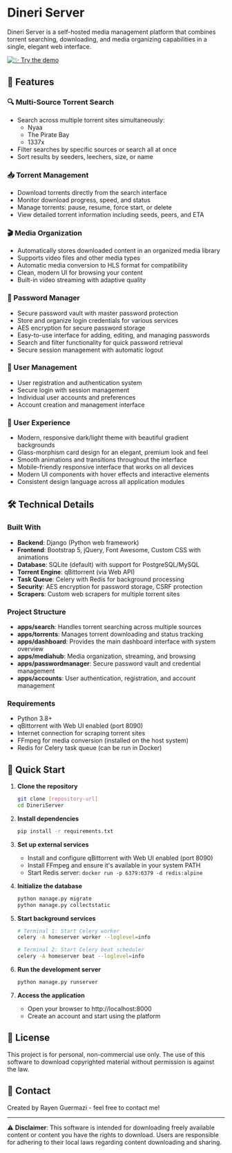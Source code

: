 # Dineri Server

Dineri Server is a self-hosted media management platform that combines torrent searching, downloading, and media organizing capabilities in a single, elegant web interface.

[![✨ Try the demo](https://img.shields.io/badge/Demo-Click%20Here-blue?style=for-the-badge&logo=appveyor)](https://drive.google.com/file/d/1HzEkhbzGOm5P91hzmYkSb3yGAZu_9xaO/view?usp=sharing)

## 🌟 Features

### 🔍 Multi-Source Torrent Search
- Search across multiple torrent sites simultaneously:
  - Nyaa
  - The Pirate Bay
  - 1337x
- Filter searches by specific sources or search all at once
- Sort results by seeders, leechers, size, or name

### 📥 Torrent Management
- Download torrents directly from the search interface
- Monitor download progress, speed, and status
- Manage torrents: pause, resume, force start, or delete
- View detailed torrent information including seeds, peers, and ETA

### 🎬 Media Organization
- Automatically stores downloaded content in an organized media library
- Supports video files and other media types
- Automatic media conversion to HLS format for compatibility
- Clean, modern UI for browsing your content
- Built-in video streaming with adaptive quality

### 🔐 Password Manager
- Secure password vault with master password protection
- Store and organize login credentials for various services
- AES encryption for secure password storage
- Easy-to-use interface for adding, editing, and managing passwords
- Search and filter functionality for quick password retrieval
- Secure session management with automatic logout

### 👤 User Management
- User registration and authentication system
- Secure login with session management
- Individual user accounts and preferences
- Account creation and management interface

### 🎨 User Experience
- Modern, responsive dark/light theme with beautiful gradient backgrounds
- Glass-morphism card design for an elegant, premium look and feel
- Smooth animations and transitions throughout the interface
- Mobile-friendly responsive interface that works on all devices
- Modern UI components with hover effects and interactive elements
- Consistent design language across all application modules

## 🛠️ Technical Details

### Built With
- **Backend**: Django (Python web framework)
- **Frontend**: Bootstrap 5, jQuery, Font Awesome, Custom CSS with animations
- **Database**: SQLite (default) with support for PostgreSQL/MySQL
- **Torrent Engine**: qBittorrent (via Web API)
- **Task Queue**: Celery with Redis for background processing
- **Security**: AES encryption for password storage, CSRF protection
- **Scrapers**: Custom web scrapers for multiple torrent sites

### Project Structure
- **apps/search**: Handles torrent searching across multiple sources
- **apps/torrents**: Manages torrent downloading and status tracking
- **apps/dashboard**: Provides the main dashboard interface with system overview
- **apps/mediahub**: Media organization, streaming, and browsing
- **apps/passwordmanager**: Secure password vault and credential management
- **apps/accounts**: User authentication, registration, and account management

### Requirements
- Python 3.8+
- qBittorrent with Web UI enabled (port 8090)
- Internet connection for scraping torrent sites
- FFmpeg for media conversion (installed on the host system)
- Redis for Celery task queue (can be run in Docker)

## 🚀 Quick Start

1. **Clone the repository**
   ```bash
   git clone [repository-url]
   cd DineriServer
   ```

2. **Install dependencies**
   ```bash
   pip install -r requirements.txt
   ```

3. **Set up external services**
   - Install and configure qBittorrent with Web UI enabled (port 8090)
   - Install FFmpeg and ensure it's available in your system PATH
   - Start Redis server: `docker run -p 6379:6379 -d redis:alpine`

4. **Initialize the database**
   ```bash
   python manage.py migrate
   python manage.py collectstatic
   ```

5. **Start background services**
   ```bash
   # Terminal 1: Start Celery worker
   celery -A homeserver worker --loglevel=info
   
   # Terminal 2: Start Celery beat scheduler
   celery -A homeserver beat --loglevel=info
   ```

6. **Run the development server**
   ```bash
   python manage.py runserver
   ```

7. **Access the application**
   - Open your browser to http://localhost:8000
   - Create an account and start using the platform

## 📝 License

This project is for personal, non-commercial use only. The use of this software to download copyrighted material without permission is against the law.

## 🔗 Contact

Created by Rayen Guermazi - feel free to contact me!

---

⚠️ **Disclaimer**: This software is intended for downloading freely available content or content you have the rights to download. Users are responsible for adhering to their local laws regarding content downloading and sharing.

